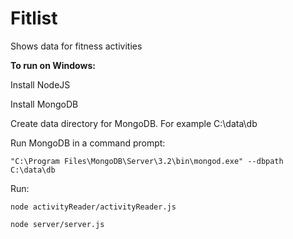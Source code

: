 # Fitlist #

Shows data for fitness activities

**To run on Windows:**

Install NodeJS

Install MongoDB

Create data directory for MongoDB. For example C:\data\db

Run MongoDB in a command prompt: 

    "C:\Program Files\MongoDB\Server\3.2\bin\mongod.exe" --dbpath C:\data\db
    
Run:

    node activityReader/activityReader.js
    
    node server/server.js
